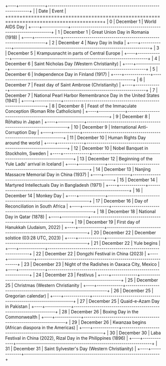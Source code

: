 +----+-------------+--------------------------------------------------------------------+
|    | Date        | Event                                                              |
+====+=============+====================================================================+
|  0 | December 1  | World AIDS Day                                                     |
+----+-------------+--------------------------------------------------------------------+
|  1 | December 1  | Great Union Day in Romania (1918)                                  |
+----+-------------+--------------------------------------------------------------------+
|  2 | December 4  | Navy Day in India                                                  |
+----+-------------+--------------------------------------------------------------------+
|  3 | December 5  | Krampusnacht in parts of Central Europe                            |
+----+-------------+--------------------------------------------------------------------+
|  4 | December 6  | Saint Nicholas Day (Western Christianity)                          |
+----+-------------+--------------------------------------------------------------------+
|  5 | December 6  | Independence Day in Finland (1917)                                 |
+----+-------------+--------------------------------------------------------------------+
|  6 | December 7  | Feast day of Saint Ambrose (Christianity)                          |
+----+-------------+--------------------------------------------------------------------+
|  7 | December 7  | National Pearl Harbor Remembrance Day in the United States (1941)  |
+----+-------------+--------------------------------------------------------------------+
|  8 | December 8  | Feast of the Immaculate Conception (Roman Rite Catholicism)        |
+----+-------------+--------------------------------------------------------------------+
|  9 | December 8  | Rōhatsu in Japan                                                   |
+----+-------------+--------------------------------------------------------------------+
| 10 | December 9  | International Anti-Corruption Day                                  |
+----+-------------+--------------------------------------------------------------------+
| 11 | December 10 | Human Rights Day around the world                                  |
+----+-------------+--------------------------------------------------------------------+
| 12 | December 10 | Nobel Banquet in Stockholm, Sweden                                 |
+----+-------------+--------------------------------------------------------------------+
| 13 | December 12 | Beginning of the Yule Lads' arrival in Iceland                     |
+----+-------------+--------------------------------------------------------------------+
| 14 | December 13 | Nanjing Massacre Memorial Day in China (1937)                      |
+----+-------------+--------------------------------------------------------------------+
| 15 | December 14 | Martyred Intellectuals Day in Bangladesh (1971)                    |
+----+-------------+--------------------------------------------------------------------+
| 16 | December 14 | Monkey Day                                                         |
+----+-------------+--------------------------------------------------------------------+
| 17 | December 16 | Day of Reconciliation in South Africa                              |
+----+-------------+--------------------------------------------------------------------+
| 18 | December 18 | National Day in Qatar (1878)                                       |
+----+-------------+--------------------------------------------------------------------+
| 19 | December 19 | First day of Hanukkah (Judaism, 2022)                              |
+----+-------------+--------------------------------------------------------------------+
| 20 | December 22 | December solstice (03:28 UTC, 2023)                                |
+----+-------------+--------------------------------------------------------------------+
| 21 | December 22 | Yule begins                                                        |
+----+-------------+--------------------------------------------------------------------+
| 22 | December 22 | Dongzhi Festival in China (2023)                                   |
+----+-------------+--------------------------------------------------------------------+
| 23 | December 23 | Night of the Radishes in Oaxaca City, Mexico                       |
+----+-------------+--------------------------------------------------------------------+
| 24 | December 23 | Festivus                                                           |
+----+-------------+--------------------------------------------------------------------+
| 25 | December 25 | Christmas (Western Christianity                                    |
+----+-------------+--------------------------------------------------------------------+
| 26 | December 25 | Gregorian calendar)                                                |
+----+-------------+--------------------------------------------------------------------+
| 27 | December 25 | Quaid-e-Azam Day in Pakistan                                       |
+----+-------------+--------------------------------------------------------------------+
| 28 | December 26 | Boxing Day in the Commonwealth                                     |
+----+-------------+--------------------------------------------------------------------+
| 29 | December 26 | Kwanzaa begins (African diaspora in the Americas)                  |
+----+-------------+--------------------------------------------------------------------+
| 30 | December 30 | Laba Festival in China (2022), Rizal Day in the Philippines (1896) |
+----+-------------+--------------------------------------------------------------------+
| 31 | December 31 | Saint Sylvester's Day (Western Christianity)                       |
+----+-------------+--------------------------------------------------------------------+